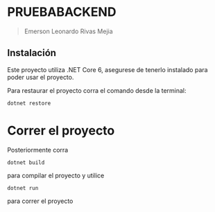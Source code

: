 # PRUEBABACKEND
> Emerson Leonardo Rivas Mejia
## Instalación

Este proyecto utiliza .NET Core 6, asegurese de tenerlo instalado para poder usar el proyecto.

Para restaurar el proyecto corra el comando desde la terminal:

```
dotnet restore
```

# Correr el proyecto

Posteriormente corra 

```
dotnet build
```

para compilar el proyecto y utilice 

```
dotnet run
```

para correr el proyecto
